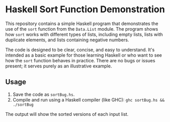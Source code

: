 # Haskell Sort Function Demonstration

This repository contains a simple Haskell program that demonstrates the use of the `sort` function from the `Data.List` module. The program shows how `sort` works with different types of lists, including empty lists, lists with duplicate elements, and lists containing negative numbers.

The code is designed to be clear, concise, and easy to understand. It's intended as a basic example for those learning Haskell or who want to see how the `sort` function behaves in practice.  There are no bugs or issues present; it serves purely as an illustrative example.

## Usage

1.  Save the code as `sortBug.hs`.
2.  Compile and run using a Haskell compiler (like GHC): `ghc sortBug.hs && ./sortBug`

The output will show the sorted versions of each input list.